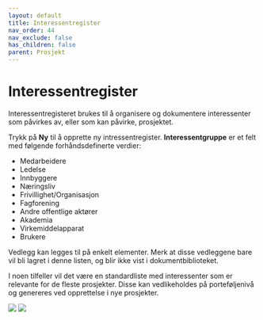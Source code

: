 ```yaml
---
layout: default
title: Interessentregister
nav_order: 44
nav_exclude: false
has_children: false
parent: Prosjekt
---
```


# Interessentregister

Interessentregisteret brukes til å organisere og dokumentere
interessenter som påvirkes av, eller som kan påvirke, prosjektet.

Trykk på **Ny** til å opprette ny intressentregister.
**Interessentgruppe** er et felt med følgende forhåndsdefinerte verdier:

  - Medarbeidere
  - Ledelse
  - Innbyggere
  - Næringsliv
  - Frivillighet/Organisasjon
  - Fagforening
  - Andre offentlige aktører
  - Akademia
  - Virkemiddelapparat
  - Brukere

Vedlegg kan legges til på enkelt elementer. Merk at disse vedleggene bare vil bli lagret i denne listen, og blir ikke vist i dokumentbiblioteket.

I noen tilfeller vil det være en standardliste med interessenter som er relevante for de fleste prosjekter. Disse kan vedlikeholdes på porteføljenivå og genereres ved opprettelse i nye prosjekter.

![](./media/interresentregister1.png)
![](./media/interresentregister2.png)
